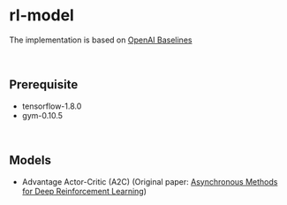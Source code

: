 # rl-model

The implementation is based on [OpenAI Baselines](https://github.com/openai/baselines)

<br>

## Prerequisite

- tensorflow-1.8.0
- gym-0.10.5

<br>

## Models

- Advantage Actor-Critic (A2C) (Original paper: [Asynchronous Methods for Deep Reinforcement Learning](https://arxiv.org/abs/1602.01783))
